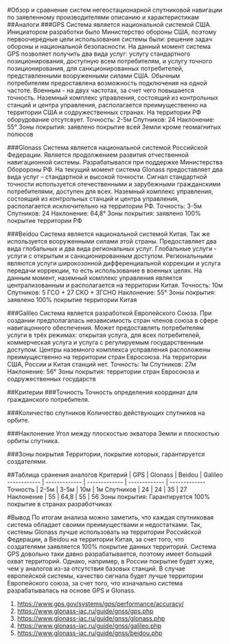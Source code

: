 #Обзор и сравнение систем негеостационарной спутниковой навигации по заявленному производителями описанию и характеристикам
##Аналоги
###GPS
Система является национальной системой США. Инициатором разработки было Министерство обороны США, поэтому первоочередные цели использования системы были: решение задач обороны и национальной безопасности.
На данный момент система GPS позволяет получить два вида услуг: услугу стандартного позиционирования, доступную всем потребителям, и услугу точного позиционирования, для санкционированных потребителей, представленными вооруженными силами США. Обычным потребителям предоставлена возможность подключения на одной частоте. Военным - на двух частотах, за счет чего повышается точность. Наземный комплекс управления, состоящий из контрольных станций и центра управления, располагается преимущественно на территории США и содружественных странах. На территории РФ оборудование отсутсвует. 
Точность: 2-5м
Спутников: 24
Наклонение: 55°
Зоны покрытия: заявлено покрытие всей Земли кроме геомагнитых полюсов

###Glonass
Система является национальной системой Российской Федерации. Является продолжением развития отчественной навигационной системы. Разрабатывался при поддержке Министерства Оборороны РФ. На текущий момент система Glonass предоставляет два вида услуг – стандартной и высокой точности. Сигнал стандартной точности используется отечественными и зарубежными гражданскими потребителями, доступен для всех. Наземный комплекс управления, состоящий из контрольных станций и центра управления, располагается исключительно на территории РФ.
Точность: 3-5м
Спутников: 24
Наклонение: 64,8°
Зоны покрытия: заявлено 100% покрытие территории РФ

###Beidou
Система является национальной системой Китая. Так же используется вооруженными силами этой страны. Предоставляет два вида глобальных и два вида региональных услуг. Глобальные услуги - услуги с открытым и санкционированным доступом. Региональными являются услуги широкозонной дифференциальной коррекции и услуга передачи коррекции, то есть использование в военных целях. На данным момент, наземный комплекс управления является централизованным и располагается на территории Китая. 
Точность: 10м
Спутников: 5 ГСО + 27 СКО + 3ГСНО
Наклонение: 55°
Зоны покрытия: заявлено 100% покрытие территории Китая

###Galileo
Система является разработкой Европейского Союза. При создании предполагалась независимость стран членов союза в сфере навигацонного обеспечения. Может предоставлять потребителям услуги в трёх режимах: открытая услуга, для всех потребителей, коммерческая услуга и услуга с регулируемым государственным доступом. Центры наземного комплекса усправления расположены преимущественно на территории стран Евросоюза. На территории США, России и Китая станций нет.
Точность: 1м
Спутников: 27м
Наклонение: 56°
Зоны покрытия: территории стран Евросоюза и содружественных государств

##Критерии
###Точность
Точность определения координат для гражданского потребителя.

###Количество спутников
Количество действующих спутников на орбите.

###Наклонение
Угол между плоскостью экватора Земли и плоскостью орбиты спутника.

###Зоны покрытия
Территории, покрытие которых, гарантируется создателями.

##Таблица сранения аналогов
Критерий | GPS | Glonass | Beidou | Galileo
------------ | ------------- | ------------- | ------------- | ------------- 
Точность | 2-5м | 3-5м | 10м | 1м
Спутников | 24 | 24 | 35 | 27
Наклонение | 55 | 64,8 | 55 | 56
Зоны покрытия: Гарантируется 100% покрытие в странах разработчиках

#Вывод
По итогам анализа можно заметить, что каждая спутниковая система обладает своими преимуществами и недостатками. Так, системы Glonass лучше использовать на территории Российской Федерации, а Beidou на территории Китая, за счет того, что создателями заявляется 100% покрытие данных территорий. Система GPS довольно таки давно разрабатывается, поэтому имеет больший охват территорий. Однако, например, в России покрытие будет хуже, чем у аналогов из-за отсутствия базовых станций. В случае европейской системы, качество сигнала будет лучше территории Европейского союза, за счет того, что изначально система разрабатывалась на основе GPS и Glonass.

1. https://www.gps.gov/systems/gps/performance/accuracy/
2. https://www.glonass-iac.ru/guide/gnss/gps.php
3. https://www.glonass-iac.ru/guide/gnss/glonass.php
4. https://www.glonass-iac.ru/guide/gnss/galileo.php
5. https://www.glonass-iac.ru/guide/gnss/beidou.php
